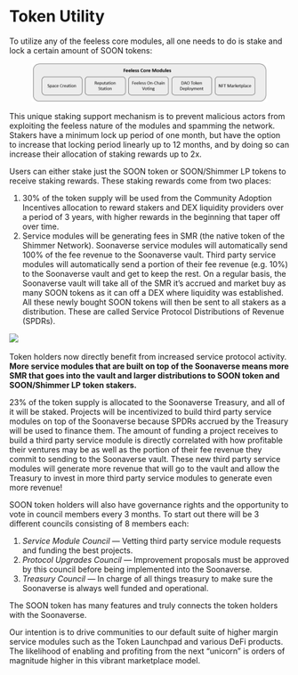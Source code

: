 # Token Utility

To utilize any of the feeless core modules, all one needs to do is stake and lock a certain amount of SOON tokens:

<figure><img src="../.gitbook/assets/image (2) (3).png" alt=""><figcaption></figcaption></figure>

This unique staking support mechanism is to prevent malicious actors from exploiting the feeless nature of the modules and spamming the network. Stakers have a minimum lock up period of one month, but have the option to increase that locking period linearly up to 12 months, and by doing so can increase their allocation of staking rewards up to 2x.

Users can either stake just the SOON token or SOON/Shimmer LP tokens to receive staking rewards. These staking rewards come from two places:

1. 30% of the token supply will be used from the Community Adoption Incentives allocation to reward stakers and DEX liquidity providers over a period of 3 years, with higher rewards in the beginning that taper off over time.
2. Service modules will be generating fees in SMR (the native token of the Shimmer Network). Soonaverse service modules will automatically send 100% of the fee revenue to the Soonaverse vault. Third party service modules will automatically send a portion of their fee revenue (e.g. 10%) to the Soonaverse vault and get to keep the rest. On a regular basis, the Soonaverse vault will take all of the SMR it’s accrued and market buy as many SOON tokens as it can off a DEX where liquidity was established. All these newly bought SOON tokens will then be sent to all stakers as a distribution. These are called Service Protocol Distributions of Revenue (SPDRs).

![](https://miro.medium.com/max/1400/1\*u4z041H6Vm9KILEKYQbNZw.jpeg)

Token holders now directly benefit from increased service protocol activity. **More service modules that are built on top of the Soonaverse means more SMR that goes into the vault and larger distributions to SOON token and SOON/Shimmer LP token stakers.**

23% of the token supply is allocated to the Soonaverse Treasury, and all of it will be staked. Projects will be incentivized to build third party service modules on top of the Soonaverse because SPDRs accrued by the Treasury will be used to finance them. The amount of funding a project receives to build a third party service module is directly correlated with how profitable their ventures may be as well as the portion of their fee revenue they commit to sending to the Soonaverse vault. These new third party service modules will generate more revenue that will go to the vault and allow the Treasury to invest in more third party service modules to generate even more revenue!

SOON token holders will also have governance rights and the opportunity to vote in council members every 3 months. To start out there will be 3 different councils consisting of 8 members each:

1. _Service Module Council_ — Vetting third party service module requests and funding the best projects.
2. _Protocol Upgrades Council_ — Improvement proposals must be approved by this council before being implemented into the Soonaverse.
3. _Treasury Council_ — In charge of all things treasury to make sure the Soonaverse is always well funded and operational.

The SOON token has many features and truly connects the token holders with the Soonaverse.

Our intention is to drive communities to our default suite of higher margin service modules such as the Token Launchpad and various DeFi products. The likelihood of enabling and profiting from the next “unicorn” is orders of magnitude higher in this vibrant marketplace model.
